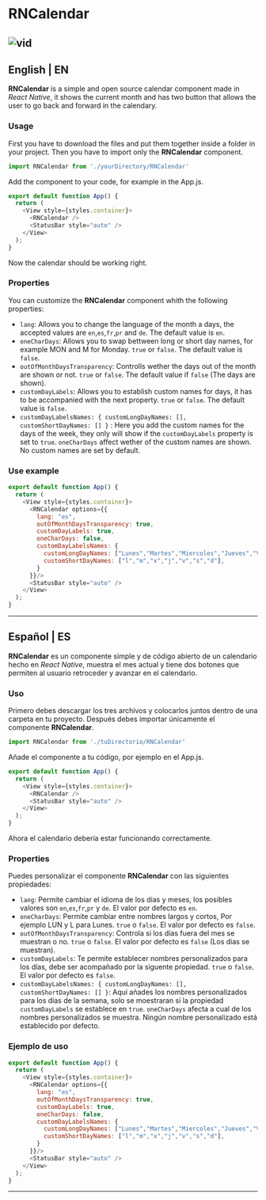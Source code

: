 # RNCalendar
![vid](https://github.com/iBManu/RNCalendar/assets/70716864/1d9f5696-7252-45e4-9563-aaa588e4e737)
---
## English | EN
**RNCalendar** is a simple and open source calendar component made in *React Native*, it shows the current month and has two button that allows the user to go back and forward in the calendary.
### Usage
First you have to download the files and put them together inside a folder in your project.
Then you have to import only the **RNCalendar** component.
```javascript
import RNCalendar from './yourDirectory/RNCalendar'
```
Add the component to your code, for example in the App.js.
```javascript
export default function App() {
  return (
    <View style={styles.container}>
      <RNCalendar />
      <StatusBar style="auto" />
    </View>
  );
}
```
Now the calendar should be working right.

### Properties
You can customize the **RNCalendar** component whith the following properties:
* `lang`: Allows you to change the language of the month a days, the accepted values are `en`,`es`,`fr`,`pr` and `de`. The default value is `en`.
* `oneCharDays`: Allows you to swap bettween long or short day names, for example MON and M for Monday. `true` or `false`. The default value is `false`.
* `outOfMonthDaysTransparency`: Controlls wether the days out of the month are shown or not. `true` or `false`. The default value if `false` (The days are shown).
* `customDayLabels`: Allows you to establish custom names for days, it has to be accompanied with the next property. `true` or `false`. The default value is `false`.
* `customDayLabelsNames: { customLongDayNames: [], customShortDayNames: [] }` : Here you add the custom names for the days of the week, they only will show if the `customDayLabels` property is set to `true`. `oneCharDays` affect wether of the custom names are shown. No custom names are set by default.

### Use example
```javascript
export default function App() {
  return (
    <View style={styles.container}>
      <RNCalendar options={{
        lang: "es",
        outOfMonthDaysTransparency: true,
        customDayLabels: true,
        oneCharDays: false,
        customDayLabelsNames: {
          customLongDayNames: ["Lunes","Martes","Miercoles","Jueves","Viernes","Sabado","Domingo"],
          customShortDayNames: ["l","m","x","j","v","s","d"],
        }
      }}/>
      <StatusBar style="auto" />
    </View>
  );
}
```
---

## Español | ES
**RNCalendar** es un componente simple y de código abierto de un calendario hecho en *React Native*, muestra el mes actual y tiene dos botones que permiten al usuario retroceder y avanzar en el calendario.
### Uso
Primero debes descargar los tres archivos y colocarlos juntos dentro de una carpeta en tu proyecto.
Después debes importar únicamente el componente **RNCalendar**.
```javascript
import RNCalendar from './tuDirectorio/RNCalendar'
```
Añade el componente a tu código, por ejemplo en el App.js.
```javascript
export default function App() {
  return (
    <View style={styles.container}>
      <RNCalendar />
      <StatusBar style="auto" />
    </View>
  );
}
```
Ahora el calendario debería estar funcionando correctamente.

### Properties
Puedes personalizar el componente **RNCalendar** con las siguientes propiedades:
* `lang`: Permite cambiar el idioma de los dias y meses, los posibles valores son `en`,`es`,`fr`,`pr` y `de`. El valor por defecto es `en`.
* `oneCharDays`: Permite cambiar entre nombres largos y cortos, Por ejemplo LUN y L para Lunes. `true` o `false`. El valor por defecto es `false`.
* `outOfMonthDaysTransparency`: Controla si los días fuera del mes se muestran o no. `true` o `false`. El valor por defecto es `false` (Los dias se muestran).
* `customDayLabels`: Te permite establecer nombres personalizados para los días, debe ser acompañado por la siguente propiedad. `true` o `false`. El valor por defecto es `false`.
* `customDayLabelsNames: { customLongDayNames: [], customShortDayNames: [] }`: Aquí añades los nombres personalizados para los días de la semana, solo se moestraran si la propiedad `customDayLabels` se establece en `true`. `oneCharDays` afecta a cual de los nombres personalizados se muestra. Ningún nombre personalizado está establecido por defecto.

### Ejemplo de uso
```javascript
export default function App() {
  return (
    <View style={styles.container}>
      <RNCalendar options={{
        lang: "es",
        outOfMonthDaysTransparency: true,
        customDayLabels: true,
        oneCharDays: false,
        customDayLabelsNames: {
          customLongDayNames: ["Lunes","Martes","Miercoles","Jueves","Viernes","Sabado","Domingo"],
          customShortDayNames: ["l","m","x","j","v","s","d"],
        }
      }}/>
      <StatusBar style="auto" />
    </View>
  );
}
```
---
